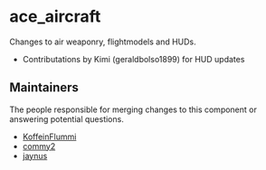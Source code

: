 ace_aircraft
============

Changes to air weaponry, flightmodels and HUDs.

* Contributations by Kimi (geraldbolso1899) for HUD updates

## Maintainers

The people responsible for merging changes to this component or answering potential questions.

- [KoffeinFlummi](https://github.com/KoffeinFlummi)
- [commy2](https://github.com/commy2)
- [jaynus](https://github.com/walterpearce)
